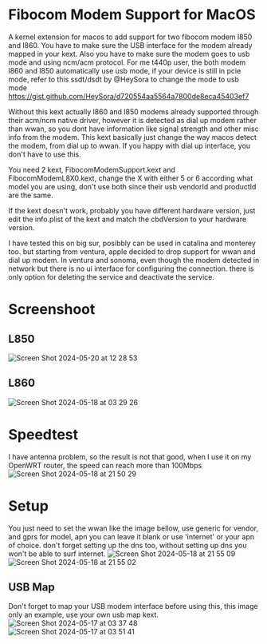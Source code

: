 # Fibocom Modem Support for MacOS
A kernel extension for macos to add support for two fibocom modem l850 and l860.
You have to make sure the USB interface for the modem already mapped in your kext. Also you have to make sure the modem goes to usb mode and using ncm/acm protocol. For me t440p user, the both modem l860 and l850 automatically use usb mode, if your device is still in pcie mode, refer to this ssdt/dsdt by @HeySora to change the mode to usb mode https://gist.github.com/HeySora/d720554aa5564a7800de8eca45403ef7

Without this kext actually l860 and l850 modems already supported through their acm/ncm native driver, however it is detected as dial up modem rather than wwan, so you dont have information like signal strength and other misc info from the modem. This kext basically just change the way macos detect the modem, from dial up to wwan. If you happy with dial up interface, you don't have to use this.

You need 2 kext, FibocomModemSupport.kext and FibocomModemL8X0.kext, change the X with either 5 or 6 according what model you are using, don't use both since their usb vendorId and productId are the same.

If the kext doesn't work, probably you have different hardware version, just edit the info.plist of the kext and match the cbdVersion to your hardware version.

I have tested this on big sur, posibbly can be used in catalina and monterey too. but starting from ventura, apple decided to drop support for wwan and dial up modem. In ventura and sonoma, even though the modem detected in network but there is no ui interface for configuring the connection. there is only option for deleting the service and deactivate the service.

# Screenshoot
## L850
![Screen Shot 2024-05-20 at 12 28 53](https://github.com/karnadii/FibocomModem/assets/18657277/7ec5ad6c-db2f-42f6-a532-c17d62c8a1b3)

## L860
![Screen Shot 2024-05-18 at 03 29 26](https://github.com/karnadii/FibocomModem/assets/18657277/92727a47-da02-4828-89ca-1781f43e3970)

# Speedtest
I have antenna problem, so the result is not that good, when I use it on my OpenWRT router, the speed can reach more than 100Mbps
![Screen Shot 2024-05-18 at 21 50 29](https://github.com/karnadii/FibocomModem/assets/18657277/ab9e84b5-37a5-43bc-b3e7-ab760d607d53)

# Setup
You just need to set the wwan like the image bellow, use generic for vendor, and gprs for model, apn you can leave it blank or use 'internet' or your apn of choice. don't forget setting up the dns too, without setting up dns you won't be able to surf internet.
![Screen Shot 2024-05-18 at 21 55 09](https://github.com/karnadii/FibocomModem/assets/18657277/d6aa0bc8-e8ad-45d4-9c3c-6e5553cf04fa)
![Screen Shot 2024-05-18 at 21 55 02](https://github.com/karnadii/FibocomModem/assets/18657277/d0ff65f8-f27a-4c50-b575-419c5c3498bb)

## USB Map
Don't forget to map your USB modem interface before using this, this image only an example, use your own usb map kext.
![Screen Shot 2024-05-17 at 03 37 48](https://github.com/karnadii/FibocomModem/assets/18657277/812abbda-82a8-4f3e-a87f-6b9f19ce0571)
![Screen Shot 2024-05-17 at 03 51 41](https://github.com/karnadii/FibocomModem/assets/18657277/93b0f392-2f67-4f06-abbb-be2e8692bed8)
